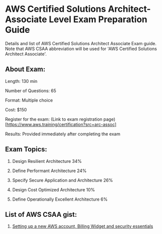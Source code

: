 # AWS Certified Solutions Architect-Associate Level Exam Preparation Guide

Details and list of AWS Certified Solutions Architect Associate Exam guide. Note that AWS CSAA abbreviation will be used for 'AWS Certified Solutions Architect Associate'.

## About Exam:

Length: 130 min

Number of Questions: 65

Format: Multiple choice

Cost: $150

Register for the exam: (Link to exam registration page)[https://www.aws.training/certification?src=arc-assoc]

Results: Provided immediately after completing the exam

## Exam Topics:


1. Design Resilient Architecture                           34%

2. Define Performant Architecture                          24%

3. Specify Secure Application and Architecture             26%

4. Design Cost Optimized Architecture                      10%

5. Define Operationally Excellent Architecture             6%

## List of AWS CSAA gist:

1. [Setting up a new AWS account, Billing Widget and security essentials](https://github.com/sampat21/AWS-Certifications/blob/master/AWS%20Certified%20Solutions%20Architect-Associate%20Level/AccountSetup.md)